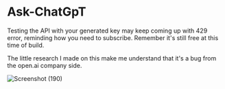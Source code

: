 ﻿# Ask-ChatGpT
Testing the API with your generated key may keep coming up with 429 error, reminding how you need to subscribe. Remember it's still free at this time of build.

The little research I made on this make me understand that it's a bug from the open.ai company side.

![Screenshot (190)](https://user-images.githubusercontent.com/84699953/218029442-cd006f90-7c6f-4a93-9d3d-3217f4f93b78.png)
